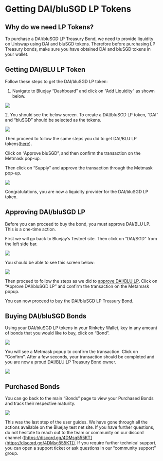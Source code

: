 # Getting DAI/bluSGD LP Tokens

## Why do we need LP Tokens?

To purchase a DAI/bluSGD LP Treasury Bond, we need to provide liquidity on Uniswap using DAI and bluSGD tokens. Therefore before purchasing LP Treasury bonds, make sure you have obtained DAI and bluSGD tokens in your wallet.

## Getting DAI/BLU LP Token

Follow these steps to get the DAI/bluSGD LP token:

1. Navigate to Bluejay “Dashboard” and click on “Add Liquidity” as shown below.

![](../../.gitbook/assets/add\_liquidity.png)

2\. You should see the below screen. To create a DAI/bluSGD LP token, “DAI” and “bluSGD” should be selected as the tokens.

![](../../.gitbook/assets/daisgd\_lp\_testnet.png)

Then proceed to follow the same steps you did to get DAI/BLU LP tokens([here](getting-dai-blu-lp-tokens.md#getting-dai-blu-lp-token)).

Click on “Approve bluSGD”, and then confirm the transaction on the Metmask pop-up.

Then click on “Supply” and approve the transaction through the Metmask pop-up.

![](../../.gitbook/assets/supply\_1.png)

Congratulations, you are now a liquidity provider for the DAI/bluSGD LP token.

## Approving DAI/bluSGD LP

Before you can proceed to buy the bond, you must approve DAI/BLU LP. This is a one-time action.

First we will go back to Bluejay’s Testnet site. Then click on “DAI/SGD” from the left side bar.

![](../../.gitbook/assets/daisgd\_1.png)

You should be able to see this screen below:

![](<../../.gitbook/assets/approve dai\_sgd.png>)

Then proceed to follow the steps as we did to [approve DAI/BLU LP](getting-dai-blu-lp-tokens.md#approving-dai-blu-lp). Click on “Approve DAI/bluSGD LP” and confirm the transaction on the Metamask popup.

You can now proceed to buy the DAI/bluSGD LP Treasury Bond.

## Buying DAI/bluSGD Bonds

Using your DAI/bluSGD LP tokens in your Rinkeby Wallet, key in any amount of bonds that you would like to buy, click on “Bond”.

![](../../.gitbook/assets/owner\_of\_daiblusgd\_bond.png)

You will see a Metmask popup to confirm the transaction. Click on “Confirm”. After a few seconds, your transaction should be completed and you are now a proud DAI/BLU LP Treasury Bond owner.

![](<../../.gitbook/assets/owner of dai\_blusgd bond.png>)

## Purchased Bonds

You can go back to the main “Bonds” page to view your Purchased Bonds and track their respective maturity.

![](../../.gitbook/assets/purchased\_final\_bonds.png)

This was the last step of the user guides. We have gone through all the actions available on the Bluejay test net site. If you have further questions, do not hesitate to reach out to the team or community on our discord channel ([https://discord.gg/4DMsg555KT](https://discord.gg/4DMsg555KT)). If you require further technical support, you can open a support ticket or ask questions in our “community support” group.
